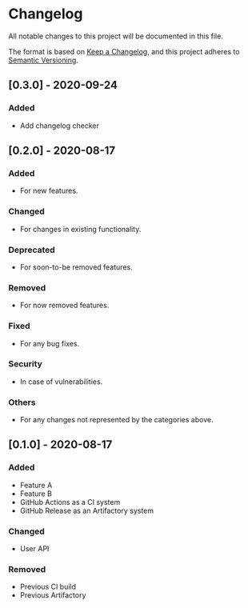 # Changelog

All notable changes to this project will be documented in this file.

The format is based on [Keep a Changelog](https://keepachangelog.com/en/1.0.0/),
and this project adheres to [Semantic Versioning](https://semver.org/spec/v2.0.0.html).

## [0.3.0] - 2020-09-24

### Added

- Add changelog checker

## [0.2.0] - 2020-08-17

### Added

- For new features.

### Changed

- For changes in existing functionality.

### Deprecated

- For soon-to-be removed features.

### Removed

- For now removed features.

### Fixed

- For any bug fixes.

### Security

- In case of vulnerabilities.

### Others

- For any changes not represented by the categories above.

## [0.1.0] - 2020-08-17

### Added

- Feature A
- Feature B
- GitHub Actions as a CI system
- GitHub Release as an Artifactory system

### Changed

- User API

### Removed

- Previous CI build
- Previous Artifactory
